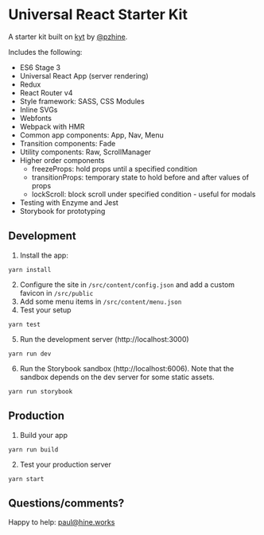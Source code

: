 Universal React Starter Kit
===========================

A starter kit built on [kyt](https://github.com/NYTimes/kyt) by [@pzhine](https://github.com/pzhine).

Includes the following:
- ES6 Stage 3
- Universal React App (server rendering)
- Redux
- React Router v4
- Style framework: SASS, CSS Modules
- Inline SVGs
- Webfonts
- Webpack with HMR
- Common app components: App, Nav, Menu
- Transition components: Fade
- Utility components: Raw, ScrollManager
- Higher order components
  - freezeProps: hold props until a specified condition
  - transitionProps: temporary state to hold before and after values of props
  - lockScroll: block scroll under specified condition - useful for modals
- Testing with Enzyme and Jest
- Storybook for prototyping

Development
-----------
1. Install the app:
```
yarn install
```
2. Configure the site in `/src/content/config.json` and add a custom favicon in `/src/public`
3. Add some menu items in `/src/content/menu.json`
4. Test your setup
```
yarn test
```
5. Run the development server (http://localhost:3000)
```
yarn run dev
```

6. Run the Storybook sandbox (http://localhost:6006). Note that the sandbox depends on the dev server for some static assets.
```
yarn run storybook
```

Production
----------
1. Build your app
```
yarn run build
```
2. Test your production server
```
yarn start
```

Questions/comments?
--------------------------
Happy to help: paul@hine.works
